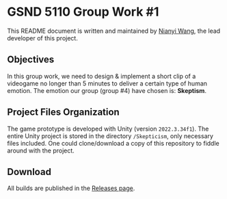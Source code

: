# GSND 5110 Group Work \#1

This README document is written and maintained by [Nianyi Wang](https://github.com/WangNianyi2001), the lead developer of this project.

## Objectives

In this group work, we need to design & implement a short clip of a videogame no longer than 5 minutes to deliver a certain type of human emotion.
The emotion our group (group \#4) have chosen is: **Skeptism**.

## Project Files Organization

The game prototype is developed with Unity (version `2022.3.34f1`).
The entire Unity project is stored in the directory `/Skepticism`, only necessary files included.
One could clone/download a copy of this repository to fiddle around with the project.

## Download

All builds are published in the [Releases page](https://github.com/Nianyi-GSND-Projects/GSND-5110-GW1/releases).